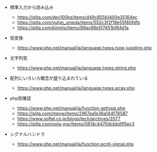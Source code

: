 - 標準入力から読み込み

  - https://qiita.com/dev100kg/items/d49c855b1400e35164ec
  - https://qiita.com/yuhei_umeda/items/552c3f2f19e55f80fdfb
  - https://qiita.com/kiimiiis/items/89ac68e5f7451bf64d1a

- 型変換
  - https://www.php.net/manual/ja/language.types.type-juggling.php

- 文字列型
  - https://www.php.net/manual/ja/language.types.string.php

- 配列にいろいろ概念が盛り込まれている

  - https://www.php.net/manual/ja/language.types.array.php

- php型確認
  - https://www.php.net/manual/ja/function.gettype.php
  - https://qiita.com/mpyw/items/2967ea1e36a144f76587
  - https://www.softel.co.jp/blogs/tech/archives/2077
  - https://qiita.com/sola-msr/items/0814c4470dcbbd1f5ec3

- シグナルハンドラ
  - https://www.php.net/manual/ja/function.pcntl-signal.php
